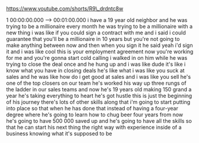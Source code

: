 https://www.youtube.com/shorts/R9\_drdntc8w

1 00:00:00.000 --\> 00:01:00.000 i have a 19 year old neighbor and he
was trying to be a millionaire every month he was trying to be a
millionaire with a new thing i was like if you could sign a contract
with me and i said i could guarantee that you'll be a millionaire in 10
years but you're not going to make anything between now and then when
you sign it he said yeah i'd sign it and i was like cool this is your
employment agreement now you're working for me and you're gonna start
cold calling i walked in on him while he was trying to close the deal
once and he hung up and i was like dude it's like i know what you have
in closing deals he's like what i was like you suck at sales and he was
like how do i get good at sales and i was like you sell he's one of the
top closers on our team he's worked his way up three rungs of the ladder
in our sales teams and now he's 19 years old making 150 grand a year
he's taking everything to heart he's got hustle this is just the
beginning of his journey there's lots of other skills along that i'm
going to start putting into place so that when he has done that instead
of having a four-year degree where he's going to learn how to chug beer
four years from now he's going to have 500 000 saved up and he's going
to have all the skills so that he can start his next thing the right way
with experience inside of a business knowing what it's supposed to be
